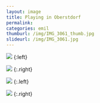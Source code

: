 ```yaml
---
layout: image
title: Playing in Oberstdorf
permalink: 
categories: emil
thumburl: /img/IMG_3061_thumb.jpg
slideurl: /img/IMG_3061.jpg 
---
```

![](/img/IMG_3058.jpg)
{:left}

![](/img/IMG_3059.jpg)
{:.right}

![](/img/IMG_3060.jpg)
{:.left}

![](/img/IMG_3061.jpg)
{:.right}
